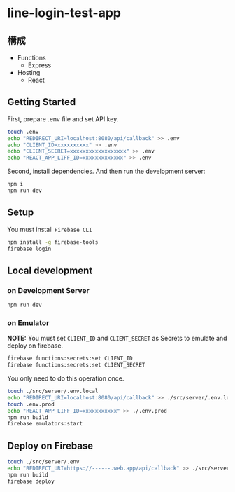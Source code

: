# line-login-test-app

## 構成
- Functions
    - Express
- Hosting
    - React

## Getting Started
First, prepare .env file and set API key.
```sh
touch .env
echo "REDIRECT_URI=localhost:8080/api/callback" >> .env
echo "CLIENT_ID=xxxxxxxxxx" >> .env
echo "CLIENT_SECRET=xxxxxxxxxxxxxxxxxx" >> .env
echo "REACT_APP_LIFF_ID=xxxxxxxxxxxxx" >> .env
```
Second, install dependencies.
And then run the development server:
```sh
npm i
npm run dev
```

## Setup
You must install `Firebase CLI`
```sh
npm install -g firebase-tools
firebase login
```

## Local development
### on Development Server
```sh
npm run dev
```
### on Emulator
**NOTE:** You must set `CLIENT_ID` and `CLIENT_SECRET` as Secrets to emulate and deploy on firebase.
```sh
firebase functions:secrets:set CLIENT_ID
firebase functions:secrets:set CLIENT_SECRET
```
You only need to do this operation once.
```sh
touch ./src/server/.env.local
echo "REDIRECT_URI=localhost:8080/api/callback" >> ./src/server/.env.local
touch .env.prod
echo "REACT_APP_LIFF_ID=xxxxxxxxxxx" >> ./.env.prod
npm run build
firebase emulators:start
```

## Deploy on Firebase
```sh
touch ./src/server/.env
echo "REDIRECT_URI=https://------.web.app/api/callback" >> ./src/server/.env
npm run build
firebase deploy
```
